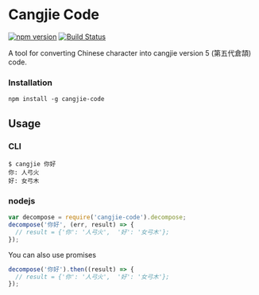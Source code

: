 # Cangjie Code

[![npm version](https://badge.fury.io/js/cangjie-code.svg)](https://badge.fury.io/js/cangjie-code)
[![Build Status](https://travis-ci.org/geniusgordon/cangjie-code.svg?branch=master)](https://travis-ci.org/geniusgordon/cangjie-code)

A tool for converting Chinese character into cangjie version 5 (第五代倉頡) code.

### Installation

    npm install -g cangjie-code

## Usage

### CLI

```
$ cangjie 你好
你: 人弓火
好: 女弓木
```

### nodejs

```js
var decompose = require('cangjie-code').decompose;
decompose('你好', (err, result) => {
  // result = {'你': '人弓火',  '好': '女弓木'};
});
```

You can also use promises
```js
decompose('你好').then((result) => {
  // result = {'你': '人弓火',  '好': '女弓木'};
});
```
